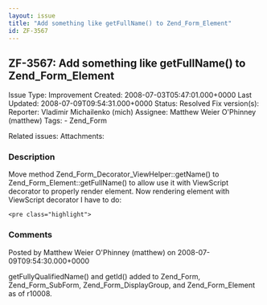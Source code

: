 ```yaml
---
layout: issue
title: "Add something like getFullName() to Zend_Form_Element"
id: ZF-3567
---
```


ZF-3567: Add something like getFullName() to Zend\_Form\_Element
----------------------------------------------------------------

 Issue Type: Improvement Created: 2008-07-03T05:47:01.000+0000 Last Updated: 2008-07-09T09:54:31.000+0000 Status: Resolved Fix version(s): 
 Reporter:  Vladimir Michailenko (mich)  Assignee:  Matthew Weier O'Phinney (matthew)  Tags: - Zend\_Form
 
 Related issues: 
 Attachments: 
### Description

Move method Zend\_Form\_Decorator\_ViewHelper::getName() to Zend\_Form\_Element::getFullName() to allow use it with ViewScript decorator to properly render element. Now rendering element with ViewScript decorator I have to do:

 
    <pre class="highlight">


 

 

### Comments

Posted by Matthew Weier O'Phinney (matthew) on 2008-07-09T09:54:30.000+0000

getFullyQualifiedName() and getId() added to Zend\_Form, Zend\_Form\_SubForm, Zend\_Form\_DisplayGroup, and Zend\_Form\_Element as of r10008.

 

 